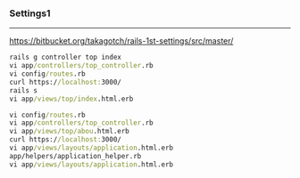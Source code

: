 ### Settings1
---

https://bitbucket.org/takagotch/rails-1st-settings/src/master/



```cmd
rails g controller top index
vi app/controllers/top_controller.rb
vi config/routes.rb
curl https://localhost:3000/
rails s
vi app/views/top/index.html.erb

vi config/routes.rb
vi app/controllers/top_controller.rb
vi app/views/top/abou.html.erb
curl https://localhost:3000/
vi app/views/layouts/application.html.erb
app/helpers/application_helper.rb
vi app/views/layouts/application.html.erb



```

```
```

```
```

```
```

